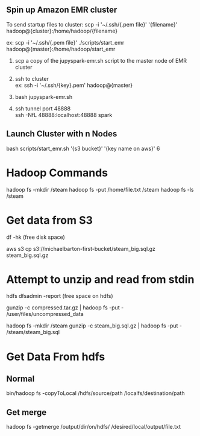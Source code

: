 ## Spin up Amazon EMR cluster

To send startup files to cluster:
scp -i '~/.ssh/{.pem file}' '{filename}' hadoop@{cluster}:/home/hadoop/{filename}

ex:
scp -i '~/.ssh/{.pem file}' ./scripts/start_emr hadoop@{master}:/home/hadoop/start_emr

1) scp a copy of the jupyspark-emr.sh script to the master node of EMR cluster  

2) ssh to cluster  
ex:
ssh -i '~/.ssh/{key}.pem' hadoop@{master}

3) bash jupyspark-emr.sh

4) ssh tunnel port 48888  
ssh -NfL 48888:localhost:48888 spark


## Launch Cluster with n Nodes
bash scripts/start_emr.sh '{s3 bucket}' '{key name on aws}' 6

# Hadoop Commands
hadoop fs -mkdir /steam
hadoop fs -put /home/file.txt /steam
hadoop fs -ls /steam

# Get data from S3
df -hk (free disk space)

aws s3 cp s3://michaelbarton-first-bucket/steam_big.sql.gz steam_big.sql.gz


# Attempt to unzip and read from stdin
hdfs dfsadmin -report (free space on hdfs)

gunzip -c compressed.tar.gz | hadoop fs -put - /user/files/uncompressed_data

hadoop fs -mkdir /steam
gunzip -c steam_big.sql.gz | hadoop fs -put - /steam/steam_big.sql

# Get Data From hdfs
## Normal
bin/hadoop fs -copyToLocal /hdfs/source/path /localfs/destination/path

## Get merge
hadoop fs -getmerge /output/dir/on/hdfs/ /desired/local/output/file.txt
